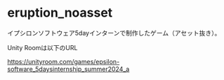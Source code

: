 # eruption_noasset
 イプシロンソフトウェア5dayインターンで制作したゲーム（アセット抜き）。

Unity Roomは以下のURL

https://unityroom.com/games/epsilon-software_5daysinternship_summer2024_a

